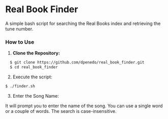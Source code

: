 # Real Book Finder

A simple bash script for searching the Real Books index and retrieving the tune number.

### How to Use

1. **Clone the Repository:**
```bash
  $ git clone https://github.com/dpenedo/real_book_finder.git
  $ cd real_book_finder
```
2. Execute the script:

```bash
$ ./finder.sh

```
3. Enter the Song Name:

It will prompt you to enter the name of the song. You can use a single word or a couple of words. The search is case-insensitive.



